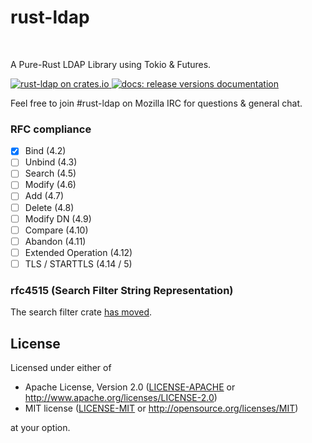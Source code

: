 <p align="center">
  <h1>rust-ldap</h1>
  <br>

  A Pure-Rust LDAP Library using Tokio & Futures.
  <br>

  <a href="https://crates.io/crates/ldap">
      <img src="https://img.shields.io/crates/d/ldap.svg" alt="rust-ldap on crates.io">
  </a>
  <a href="https://docs.rs/ldap">
      <img src="https://docs.rs/ldap/badge.svg" alt="docs: release versions documentation">
  </a>
</p>

Feel free to join #rust-ldap on Mozilla IRC for questions & general chat.


### RFC compliance

- [x] Bind (4.2)
- [ ] Unbind (4.3)
- [ ] Search (4.5)
- [ ] Modify (4.6)
- [ ] Add (4.7)
- [ ] Delete (4.8)
- [ ] Modify DN (4.9)
- [ ] Compare (4.10)
- [ ] Abandon (4.11)
- [ ] Extended Operation (4.12)
- [ ] TLS / STARTTLS (4.14 / 5)

### rfc4515 (Search Filter String Representation)

The search filter crate [has moved](https://github.com/dequbed/rfc4515).

## License

Licensed under either of

 * Apache License, Version 2.0 ([LICENSE-APACHE](LICENSE-APACHE) or http://www.apache.org/licenses/LICENSE-2.0)
 * MIT license ([LICENSE-MIT](LICENSE-MIT) or http://opensource.org/licenses/MIT)

at your option.
